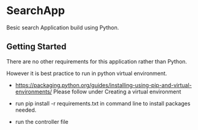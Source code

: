 # SearchApp
Besic search Application build using Python.

## Getting Started
There are no other requirements for this application rather than Python.

However it is best practice to run in python virtual environment.

* https://packaging.python.org/guides/installing-using-pip-and-virtual-environments/ Please follow under Creating a virtual environment

* run pip install -r requirements.txt in command line to install  packages needed.

* run the controller file

